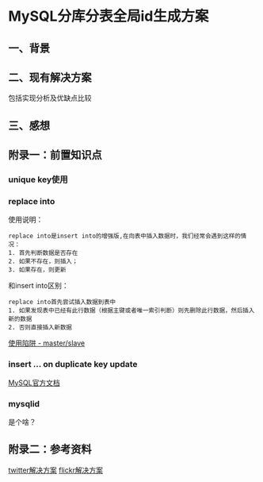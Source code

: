 # MySQL分库分表全局id生成方案

## 一、背景

## 二、现有解决方案

包括实现分析及优缺点比较

## 三、感想



## 附录一：前置知识点

### unique key使用

### replace into

使用说明：

```
replace into是insert into的增强版,在向表中插入数据时，我们经常会遇到这样的情况：
1. 首先判断数据是否存在
2. 如果不存在，则插入；
3. 如果存在，则更新
```

和insert into区别：

```
replace into首先尝试插入数据到表中
1. 如果发现表中已经有此行数据（根据主键或者唯一索引判断）则先删除此行数据，然后插入新的数据
2. 否则直接插入新数据
```

[使用陷阱 - master/slave](https://blog.xupeng.me/2013/10/11/mysql-replace-into-trap/)

### insert ... on duplicate key update

[MySQL官方文档](https://dev.mysql.com/doc/refman/5.7/en/insert-on-duplicate.html)

### mysqlid

是个啥？

## 附录二：参考资料

[twitter解决方案](https://github.com/twitter/snowflake)
[flickr解决方案](http://code.flickr.net/2010/02/08/ticket-servers-distributed-unique-primary-keys-on-the-cheap/)


    